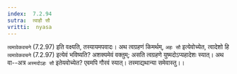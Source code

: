 ```yaml
---
index:  7.2.94
sutra:  त्वाहौ सौ
vritti:  nyasa
---
```


`त्वमावेकवचने` (7.2.97) इति वक्ष्यति, तस्यायमपवादः। अथ त्वग्रहणं किमर्थम्, `अहः सौ` इत्येवोच्येत, त्वादेशो हि `त्वमावेकवचने` (7.2.97) इत्येवं भविष्यति? अशक्यमेवं वक्तुम्; असति त्वग्रहणे युष्मदोऽप्यहादेशः स्यात्। अथ वा--अत्र `अस्मदोऽहः सौ` इतेयवोच्येत? एवमपि गौरवं स्यात्। तस्माद्यथान्या समेवास्तु।।

